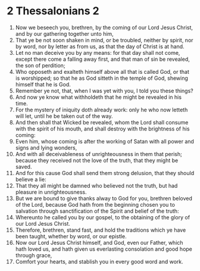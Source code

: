 ﻿# 2 Thessalonians 2
1. Now we beseech you, brethren, by the coming of our Lord Jesus Christ, and by our gathering together unto him, 
2. That ye be not soon shaken in mind, or be troubled, neither by spirit, nor by word, nor by letter as from us, as that the day of Christ is at hand. 
3. Let no man deceive you by any means: for that day shall not come, except there come a falling away first, and that man of sin be revealed, the son of perdition; 
4. Who opposeth and exalteth himself above all that is called God, or that is worshipped; so that he as God sitteth in the temple of God, shewing himself that he is God. 
5. Remember ye not, that, when I was yet with you, I told you these things? 
6. And now ye know what withholdeth that he might be revealed in his time. 
7. For the mystery of iniquity doth already work: only he who now letteth will let, until he be taken out of the way. 
8. And then shall that Wicked be revealed, whom the Lord shall consume with the spirit of his mouth, and shall destroy with the brightness of his coming: 
9. Even him, whose coming is after the working of Satan with all power and signs and lying wonders, 
10. And with all deceivableness of unrighteousness in them that perish; because they received not the love of the truth, that they might be saved. 
11. And for this cause God shall send them strong delusion, that they should believe a lie: 
12. That they all might be damned who believed not the truth, but had pleasure in unrighteousness. 
13. But we are bound to give thanks alway to God for you, brethren beloved of the Lord, because God hath from the beginning chosen you to salvation through sanctification of the Spirit and belief of the truth: 
14. Whereunto he called you by our gospel, to the obtaining of the glory of our Lord Jesus Christ. 
15. Therefore, brethren, stand fast, and hold the traditions which ye have been taught, whether by word, or our epistle. 
16. Now our Lord Jesus Christ himself, and God, even our Father, which hath loved us, and hath given us everlasting consolation and good hope through grace, 
17. Comfort your hearts, and stablish you in every good word and work. 
